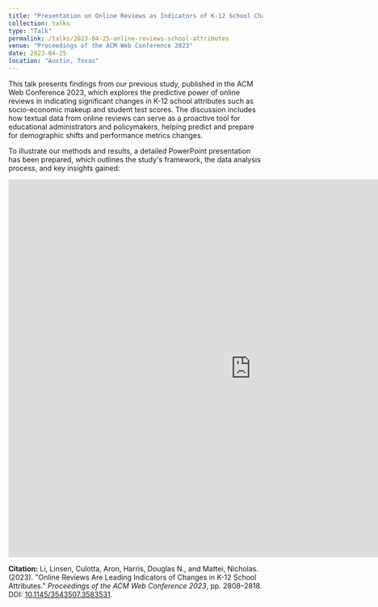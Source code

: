```yaml
---
title: "Presentation on Online Reviews as Indicators of K-12 School Changes"
collection: talks
type: "Talk"
permalink: /talks/2023-04-25-online-reviews-school-attributes
venue: "Proceedings of the ACM Web Conference 2023"
date: 2023-04-25
location: "Austin, Texas"
---
```


This talk presents findings from our previous study, published in the ACM Web Conference 2023, which explores the predictive power of online reviews in indicating significant changes in K-12 school attributes such as socio-economic makeup and student test scores. The discussion includes how textual data from online reviews can serve as a proactive tool for educational administrators and policymakers, helping predict and prepare for demographic shifts and performance metrics changes.

To illustrate our methods and results, a detailed PowerPoint presentation has been prepared, which outlines the study's framework, the data analysis process, and key insights gained:

<iframe src="https://docs.google.com/presentation/d/1igx1G-F6B5qRYMX4f6ym3FsPJeNOxCoe/embed?start=false&loop=false&delayms=3000" frameborder="0" width="960" height="749" allowfullscreen="true" mozallowfullscreen="true" webkitallowfullscreen="true"></iframe>


**Citation:**
Li, Linsen, Culotta, Aron, Harris, Douglas N., and Mattei, Nicholas. (2023). "Online Reviews Are Leading Indicators of Changes in K-12 School Attributes." _Proceedings of the ACM Web Conference 2023_, pp. 2808–2818. DOI: [10.1145/3543507.3583531](https://doi.org/10.1145/3543507.3583531).

